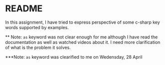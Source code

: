 # README

In this assignment, I have tried to express perspective of some c-sharp key words supported by examples.

** Note: `as` keyword was not clear enough for me although I have read the documentation as well as watched videos about it. I need more clarification of what is the problem it solves.

***Note: `as` keyword was clearified to me on Wedensday, 28 April
